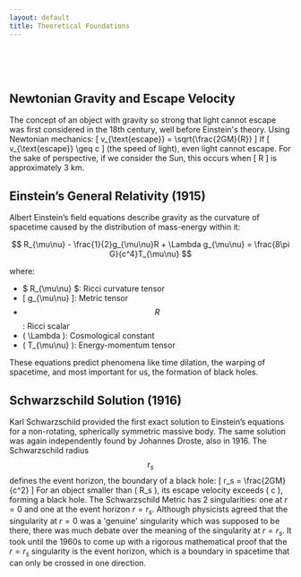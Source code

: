 ```yaml
---
layout: default
title: Theoretical Foundations
---
```


<br>

<br>

<br>

## Newtonian Gravity and Escape Velocity
The concept of an object with gravity so strong that light cannot escape was first considered in the 18th century, well before Einstein's theory. Using Newtonian mechanics:
\[
v_{\text{escape}} = \sqrt{\frac{2GM}{R}}
\]
If \[ v_{\text{escape}} \geq c \] (the speed of light), even light cannot escape. For the sake of perspective, if we consider the Sun, this occurs when \[ R \] is approximately 3 km.

## Einstein’s General Relativity (1915)
Albert Einstein’s field equations describe gravity as the curvature of spacetime caused by the distribution of mass-energy within it:

$$
R_{\mu\nu} - \frac{1}{2}g_{\mu\nu}R + \Lambda g_{\mu\nu} = \frac{8\pi G}{c^4}T_{\mu\nu}
$$

where:
- $ R_{\mu\nu} $: Ricci curvature tensor
- \[ g_{\mu\nu} \]: Metric tensor
- $$ R $$: Ricci scalar
- \( \Lambda \): Cosmological constant
- \( T_{\mu\nu} \): Energy-momentum tensor

These equations predict phenomena like time dilation, the warping of spacetime, and most important for us, the formation of black holes.

## Schwarzschild Solution (1916)
Karl Schwarzschild provided the first exact solution to Einstein’s equations for a non-rotating, spherically symmetric massive body. The same solution was again independently found by Johannes Droste, also in 1916. The Schwarzschild radius $$ r_s $$ defines the event horizon, the boundary of a black hole:
\[
r_s = \frac{2GM}{c^2}
\]
For an object smaller than \( R_s \), its escape velocity exceeds \( c \), forming a black hole. The Schwarzschild Metric has 2 singularities: one at $r=0$ and one at the event horizon $r = r_s$. Although physicists agreed that the singularity at $r = 0$ was a 'genuine' singularity which was supposed to be there, there was much debate over the meaning of the singularity at $r = r_s$. It took until the 1960s to come up with a rigorous mathematical proof that the $r = r_s$ singularity is the event horizon, which is a boundary in spacetime that can only be crossed in one direction.
